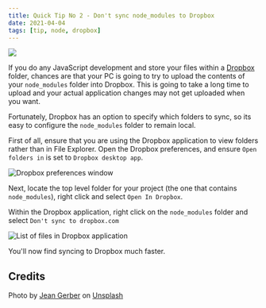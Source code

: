 ```yaml
---
title: Quick Tip No 2 - Don't sync node_modules to Dropbox
date: 2021-04-04
tags: [tip, node, dropbox]
---
```


![](/images/quick.jpg)

If you do any JavaScript development and store your files within a [Dropbox](https://www.dropbox.com/) folder, chances are that your PC is going to try to upload the contents of your `node_modules` folder into Dropbox. This is going to take a long time to upload and your actual application changes may not get uploaded when you want.

Fortunately, Dropbox has an option to specify which folders to sync, so its easy to configure the `node_modules` folder to remain local.

First of all, ensure that you are using the Dropbox application to view folders rather than in File Explorer. Open the Dropbox preferences, and ensure `Open folders in` is set to `Dropbox desktop app`.

![Dropbox preferences window](https://cdn.hashnode.com/res/hashnode/image/upload/v1617571412612/r6MXGENpM.png)

Next, locate the top level folder for your project (the one that contains `node_modules`), right click and select `Open In Dropbox`.

Within the Dropbox application, right click on the `node_modules` folder and select `Don't sync to dropbox.com`

![List of files in Dropbox application](https://cdn.hashnode.com/res/hashnode/image/upload/v1617571644437/bJs9eL7nV.png)

You'll now find syncing to Dropbox much faster.

## Credits

Photo by <a href="https://unsplash.com/@the_gerbs1?utm_source=unsplash&utm_medium=referral&utm_content=creditCopyText">Jean Gerber</a> on <a href="https://unsplash.com/@the_gerbs1?utm_source=unsplash&utm_medium=referral&utm_content=creditCopyText">Unsplash</a>
